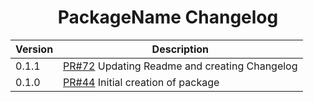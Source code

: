 
<h1 align="center">PackageName Changelog</h1>

| Version | Description |
|---------|-------------|
| 0.1.1 | [PR#72](https://github.com/BBC-News/psammead/pull/72) Updating Readme and creating Changelog |
| 0.1.0 | [PR#44](https://github.com/BBC-News/psammead/pull/44) Initial creation of package |
